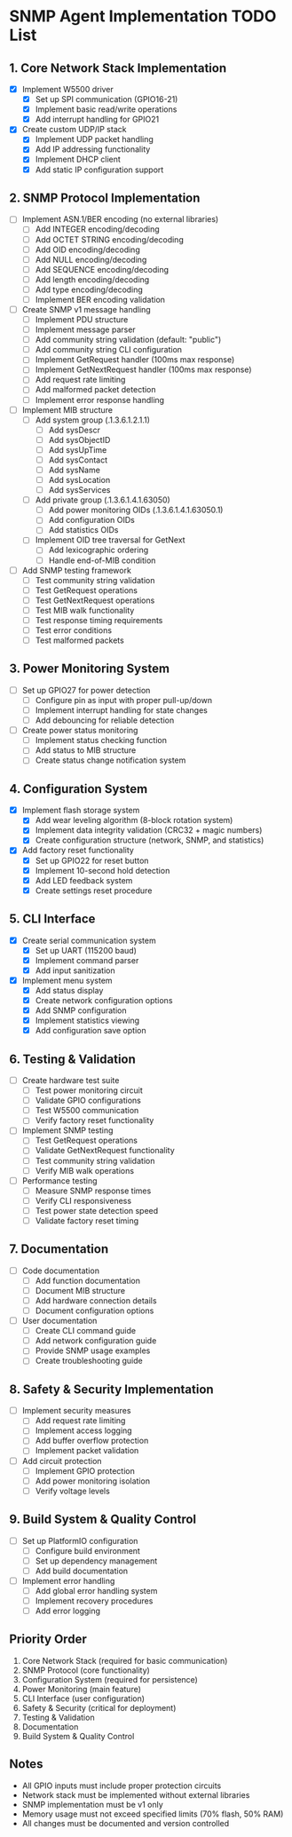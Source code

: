 # SNMP Agent Implementation TODO List

## 1. Core Network Stack Implementation
- [x] Implement W5500 driver
  - [x] Set up SPI communication (GPIO16-21)
  - [x] Implement basic read/write operations
  - [x] Add interrupt handling for GPIO21
- [x] Create custom UDP/IP stack
  - [x] Implement UDP packet handling
  - [x] Add IP addressing functionality
  - [x] Implement DHCP client
  - [x] Add static IP configuration support

## 2. SNMP Protocol Implementation
- [ ] Implement ASN.1/BER encoding (no external libraries)
  - [ ] Add INTEGER encoding/decoding
  - [ ] Add OCTET STRING encoding/decoding
  - [ ] Add OID encoding/decoding
  - [ ] Add NULL encoding/decoding
  - [ ] Add SEQUENCE encoding/decoding
  - [ ] Add length encoding/decoding
  - [ ] Add type encoding/decoding
  - [ ] Implement BER encoding validation
- [ ] Create SNMP v1 message handling
  - [ ] Implement PDU structure
  - [ ] Implement message parser
  - [ ] Add community string validation (default: "public")
  - [ ] Add community string CLI configuration
  - [ ] Implement GetRequest handler (100ms max response)
  - [ ] Implement GetNextRequest handler (100ms max response)
  - [ ] Add request rate limiting
  - [ ] Add malformed packet detection
  - [ ] Implement error response handling
- [ ] Implement MIB structure
  - [ ] Add system group (.1.3.6.1.2.1.1)
    - [ ] Add sysDescr
    - [ ] Add sysObjectID
    - [ ] Add sysUpTime
    - [ ] Add sysContact
    - [ ] Add sysName
    - [ ] Add sysLocation
    - [ ] Add sysServices
  - [ ] Add private group (.1.3.6.1.4.1.63050)
    - [ ] Add power monitoring OIDs (.1.3.6.1.4.1.63050.1)
    - [ ] Add configuration OIDs
    - [ ] Add statistics OIDs
  - [ ] Implement OID tree traversal for GetNext
    - [ ] Add lexicographic ordering
    - [ ] Handle end-of-MIB condition
- [ ] Add SNMP testing framework
  - [ ] Test community string validation
  - [ ] Test GetRequest operations
  - [ ] Test GetNextRequest operations
  - [ ] Test MIB walk functionality
  - [ ] Test response timing requirements
  - [ ] Test error conditions
  - [ ] Test malformed packets

## 3. Power Monitoring System
- [ ] Set up GPIO27 for power detection
  - [ ] Configure pin as input with proper pull-up/down
  - [ ] Implement interrupt handling for state changes
  - [ ] Add debouncing for reliable detection
- [ ] Create power status monitoring
  - [ ] Implement status checking function
  - [ ] Add status to MIB structure
  - [ ] Create status change notification system

## 4. Configuration System
- [x] Implement flash storage system
  - [x] Add wear leveling algorithm (8-block rotation system)
  - [x] Implement data integrity validation (CRC32 + magic numbers)
  - [x] Create configuration structure (network, SNMP, and statistics)
- [x] Add factory reset functionality
  - [x] Set up GPIO22 for reset button
  - [x] Implement 10-second hold detection
  - [x] Add LED feedback system
  - [x] Create settings reset procedure

## 5. CLI Interface
- [x] Create serial communication system
  - [x] Set up UART (115200 baud)
  - [x] Implement command parser
  - [x] Add input sanitization
- [x] Implement menu system
  - [x] Add status display
  - [x] Create network configuration options
  - [x] Add SNMP configuration
  - [x] Implement statistics viewing
  - [x] Add configuration save option

## 6. Testing & Validation
- [ ] Create hardware test suite
  - [ ] Test power monitoring circuit
  - [ ] Validate GPIO configurations
  - [ ] Test W5500 communication
  - [ ] Verify factory reset functionality
- [ ] Implement SNMP testing
  - [ ] Test GetRequest operations
  - [ ] Validate GetNextRequest functionality
  - [ ] Test community string validation
  - [ ] Verify MIB walk operations
- [ ] Performance testing
  - [ ] Measure SNMP response times
  - [ ] Verify CLI responsiveness
  - [ ] Test power state detection speed
  - [ ] Validate factory reset timing

## 7. Documentation
- [ ] Code documentation
  - [ ] Add function documentation
  - [ ] Document MIB structure
  - [ ] Add hardware connection details
  - [ ] Document configuration options
- [ ] User documentation
  - [ ] Create CLI command guide
  - [ ] Add network configuration guide
  - [ ] Provide SNMP usage examples
  - [ ] Create troubleshooting guide

## 8. Safety & Security Implementation
- [ ] Implement security measures
  - [ ] Add request rate limiting
  - [ ] Implement access logging
  - [ ] Add buffer overflow protection
  - [ ] Implement packet validation
- [ ] Add circuit protection
  - [ ] Implement GPIO protection
  - [ ] Add power monitoring isolation
  - [ ] Verify voltage levels

## 9. Build System & Quality Control
- [ ] Set up PlatformIO configuration
  - [ ] Configure build environment
  - [ ] Set up dependency management
  - [ ] Add build documentation
- [ ] Implement error handling
  - [ ] Add global error handling system
  - [ ] Implement recovery procedures
  - [ ] Add error logging

## Priority Order
1. Core Network Stack (required for basic communication)
2. SNMP Protocol (core functionality)
3. Configuration System (required for persistence)
4. Power Monitoring (main feature)
5. CLI Interface (user configuration)
6. Safety & Security (critical for deployment)
7. Testing & Validation
8. Documentation
9. Build System & Quality Control

## Notes
- All GPIO inputs must include proper protection circuits
- Network stack must be implemented without external libraries
- SNMP implementation must be v1 only
- Memory usage must not exceed specified limits (70% flash, 50% RAM)
- All changes must be documented and version controlled
